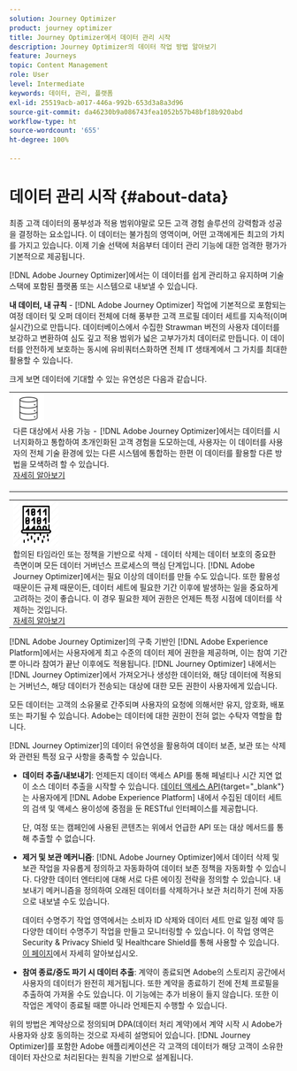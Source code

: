 ```yaml
---
solution: Journey Optimizer
product: journey optimizer
title: Journey Optimizer에서 데이터 관리 시작
description: Journey Optimizer의 데이터 작업 방법 알아보기
feature: Journeys
topic: Content Management
role: User
level: Intermediate
keywords: 데이터, 관리, 플랫폼
exl-id: 25519acb-a017-446a-992b-653d3a8a3d96
source-git-commit: da46230b9a086743fea1052b57b48bf18b920abd
workflow-type: ht
source-wordcount: '655'
ht-degree: 100%

---
```


# 데이터 관리 시작 {#about-data}

최종 고객 데이터의 풍부성과 적용 범위야말로 모든 고객 경험 솔루션의 강력함과 성공을 결정하는 요소입니다. 이 데이터는 불가침의 영역이며, 어떤 고객에게든 최고의 가치를 가지고 있습니다. 이제 기술 선택에 처음부터 데이터 관리 기능에 대한 엄격한 평가가 기본적으로 제공됩니다.

[!DNL Adobe Journey Optimizer]에서는 이 데이터를 쉽게 관리하고 유지하며 기술 스택에 포함된 플랫폼 또는 시스템으로 내보낼 수 있습니다. 

**내 데이터, 내 규칙** - [!DNL Adobe Journey Optimizer] 작업에 기본적으로 포함되는 여정 데이터 및 오퍼 데이터 전체에 더해 풍부한 고객 프로필 데이터 세트를 지속적(이며 실시간)으로 만듭니다. 데이터베이스에서 수집한 Strawman 버전의 사용자 데이터를 보강하고 변환하여 심도 깊고 적용 범위가 넓은 고부가가치 데이터로 만듭니다. 이 데이터를 안전하게 보호하는 동시에 유비쿼터스화하면 전체 IT 생태계에서 그 가치를 최대한 활용할 수 있습니다.

크게 보면 데이터에 기대할 수 있는 유연성은 다음과 같습니다.


<table style="table-layout:fixed">
<tr style="border: 0;">
  <td>
    <div><img alt="대상" src="assets/do-not-localize/dest.png" /> 
    <br>다른 대상에서 사용 가능 - [!DNL Adobe Journey Optimizer]에서는 데이터를 시너지화하고 통합하여 초개인화된 고객 경험을 도모하는데, 사용자는 이 데이터를 사용자의 전체 기술 환경에 있는 다른 시스템에 통합하는 한편 이 데이터를 활용할 다른 방법을 모색하려 할 수 있습니다.
    <div>
     <a href="../integrations/ajo-integrations.md">자세히 알아보기</a></div>
    </div>
    <br>
  </td>
</tr>
</table>

<!--td>
    <div><img alt="retention" src="assets/do-not-localize/retention.png" />  
    <br>Retained for a stipulated duration – Industry or regional regulations (such as GDPR or CCPA) or internal data governance policies stipulate how long or how short a duration, data needs to be maintained or archived in Adobe Experience Platform Data Lake. <a href="../privacy/get-started-privacy.md">Learn more</a></div>
  </td>
</tr>
<tr style="border: 0;"-->
<table style="table-layout:fixed">
<tr style="border: 0;">
  <td>
    <div><img alt="정책" src="assets/do-not-localize/policy.png" /> 
    <br>합의된 타임라인 또는 정책을 기반으로 삭제 - 데이터 삭제는 데이터 보호의 중요한 측면이며 모든 데이터 거버넌스 프로세스의 핵심 단계입니다. [!DNL Adobe Journey Optimizer]에서는 필요 이상의 데이터를 만들 수도 있습니다. 또한 활용성 때문이든 규제 때문이든, 데이터 세트에 필요한 기간 이후에 발생하는 일을 중요하게 고려하는 것이 좋습니다. 이 경우 필요한 제어 권한은 언제든 특정 시점에 데이터를 삭제하는 것입니다. 
    </div>
      <div>
     <a href="../privacy/data-hygiene.md">자세히 알아보기</a></div>
    </div>
  </td>
</tr>
</table>

[!DNL Adobe Journey Optimizer]의 구축 기반인 [!DNL Adobe Experience Platform]에서는 사용자에게 최고 수준의 데이터 제어 권한을 제공하며, 이는 참여 기간뿐 아니라 참여가 끝난 이후에도 적용됩니다. [!DNL Journey Optimizer] 내에서는 [!DNL Journey Optimizer]에서 가져오거나 생성한 데이터와, 해당 데이터에 적용되는 거버넌스, 해당 데이터가 전송되는 대상에 대한 모든 권한이 사용자에게 있습니다.

모든 데이터는 고객의 소유물로 간주되며 사용자의 요청에 의해서만 유지, 암호화, 배포 또는 파기될 수 있습니다. Adobe는 데이터에 대한 권한이 전혀 없는 수탁자 역할을 합니다.

[!DNL Journey Optimizer]의 데이터 유연성을 활용하여 데이터 보존, 보관 또는 삭제와 관련된 특정 요구 사항을 충족할 수 있습니다.

* **데이터 추출/내보내기**: 언제든지 데이터 액세스 API를 통해 페널티나 시간 지연 없이 소스 데이터 추출을 시작할 수 있습니다. [데이터 액세스 API](https://experienceleague.adobe.com/docs/experience-platform/data-access/api.html?lang=ko){target="_blank"}는 사용자에게 [!DNL Adobe Experience Platform] 내에서 수집된 데이터 세트의 검색 및 액세스 용이성에 중점을 둔 RESTful 인터페이스를 제공합니다. <!--In the future (on roadmap), you can use file-based destinations to export and migrate log data from Adobe Journey Optimizer. -->

  단, 여정 또는 캠페인에 사용된 콘텐츠는 위에서 언급한 API 또는 대상 메서드를 통해 추출할 수 없습니다.

<!--
* **Profile Service Data Retention**: For Behavioral and Time series data appended to any Profile, you may choose to use Journey Optimizer's default setting of retaining this data for up to 91 days from the date of its addition to a Profile, or until an alternative time-period selected by the you. The time that Adobe keeps this data varies from contract to contract, and is outlined in an organization's data retention policy.

  Learn more about Experience Event expirations in [Adobe Experience Platform documentation](https://experienceleague.adobe.com/docs/experience-platform/profile/event-expirations.html){target="_blank"}.
-->

* **제거 및 보관 메커니즘**: [!DNL Adobe Journey Optimizer]에서 데이터 삭제 및 보관 작업을 자유롭게 정의하고 자동화하여 데이터 보존 정책을 자동화할 수 있습니다. 다양한 데이터 엔터티에 대해 서로 다른 에이징 전략을 정의할 수 있습니다. 내보내기 메커니즘을 정의하여 오래된 데이터를 삭제하거나 보관 처리하기 전에 자동으로 내보낼 수도 있습니다.

  데이터 수명주기 작업 영역에서는 소비자 ID 삭제와 데이터 세트 만료 일정 예약 등 다양한 데이터 수명주기 작업을 만들고 모니터링할 수 있습니다. 이 작업 영역은 Security &amp; Privacy Shield 및 Healthcare Shield를 통해 사용할 수 있습니다. [이 페이지](../privacy/data-hygiene.md)에서 자세히 알아보십시오.

<!--
* **Data Lake and Deletions**: Customer Data stored in the Data Lake can be retained by Journey Optimizer:
    
    * for 7 days to facilitate the onboarding of Customer Data into the Profile Services, after which it may be permanently deleted, or
    * until chosen to be deleted by you

-->

* **참여 종료/중도 파기 시 데이터 추출**: 계약이 종료되면 Adobe의 스토리지 공간에서 사용자의 데이터가 완전히 제거됩니다. 또한 계약을 종료하기 전에 전체 프로필을 추출하여 가져올 수도 있습니다. 이 기능에는 추가 비용이 들지 않습니다. 또한 이 작업은 계약이 종료될 때뿐 아니라 언제든지 수행할 수 있습니다.

위의 방법은 계약상으로 정의되며 DPA(데이터 처리 계약)에서 계약 시작 시 Adobe가 사용자와 상호 동의하는 것으로 자세히 설명되어 있습니다. [!DNL Journey Optimizer]를 포함한 Adobe 애플리케이션은 각 고객의 데이터가 해당 고객이 소유한 데이터 자산으로 처리된다는 원칙을 기반으로 설계됩니다.
